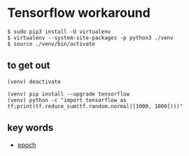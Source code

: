 # Tensorflow workaround

```
$ sudo pip3 install -U virtualenv
$ virtualenv --system-site-packages -p python3 ./venv
$ source ./venv/bin/activate
```

## to get out
```
(venv) deactivate
```

```
(venv) pip install --upgrade tensorflow
(venv) python -c "import tensorflow as tf;print(tf.reduce_sum(tf.random.normal([1000, 1000])))"
```

## key words

- [epoch](https://deepai.org/machine-learning-glossary-and-terms/epoch)
